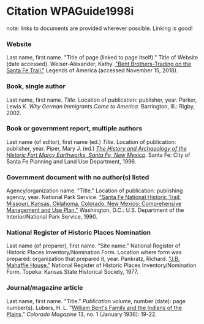 # Citation WPAGuide1998i

note: links to documents are provided wherever possible. Linking is good!

### Website

Last name, first name. "Title of page (linked to page itself)." Title of Website (date accessed).
Weiser-Alexander, Kathy. ["Bent Brothers-Trading on the Santa Fe Trail."](https://www.legendsofamerica.com/bent-brothers/) Legends of America (accessed November 15, 2018).

### Book, single author

Last name, first name. _Title_. Location of publication: publisher, year.
Parker, Lewis K. _Why German Immigrants Came to America._ Barrington, Ill.: Rigby, 2002.

### Book or government report, multiple authors
Last name (of editor), first name (ed.) _Title_. Location of publication: publisher, year.
Piper, Mary J. (ed.) [_The History and Archaeology of the Historic Fort Marcy Earthworks, Santa Fe, New Mexico_](https://www.nps.gov/safe/learn/historyculture/upload/History-and-Archeology-of-Fort-Marcy-Earthworks-508.pdf). Santa Fe: City of Santa Fe Planning and Land Use Department, 1996.

### Government document with no author(s) listed
Agency/organization name. "Title." Location of publication: publishing agency, year.
National Park Service. ["Santa Fe National Historic Trail: Missouri, Kansas, Oklahoma, Colorado, New Mexico: Comprehensive Management and Use Plan."](https://catalog.hathitrust.org/Record/002444854) Washington, D.C.: U.S. Department of the Interior/National Park Service, 1990.

### National Register of Historic Places Nomination

Last name (of preparer), first name. "Site name." National Register of Historic Places Inventory/Nomination Form. Location where form was prepared: organization that prepared it, year.
Pankratz, Richard. ["J.B. Mahaffie House."](https://www.kshs.org/resource/national_register/nominationsNRDB/Johnson_MahaffieJBHouseNR.pdf) National Register of Historic Places Inventory/Nomination Form. Topeka: Kansas State Historical Society, 1977.

### Journal/magazine article

Last name, first name. "Title." _Publication_ volume, number (date): page number(s).
Lubers, H. L. "[William Bent's Family and the Indians of the Plains](https://www.historycolorado.org/sites/default/files/media/document/2018/ColoradoMagazine_v13n1_January1936.pdf)." _Colorado Magazine_ 13, no. 1 (January 1936): 19-22.
